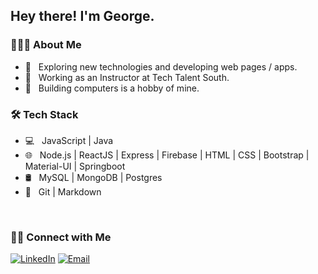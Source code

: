 <h2> Hey there! I'm George.</h2>

<h3> 👨🏻‍💻 About Me </h3>

- 🤔 &nbsp; Exploring new technologies and developing web pages / apps.
- 💼 &nbsp; Working as an Instructor at Tech Talent South.
- 🌱 &nbsp; Building computers is a hobby of mine.

<h3>🛠 Tech Stack</h3>

- 💻 &nbsp; JavaScript | Java
- 🌐 &nbsp; Node.js | ReactJS | Express | Firebase | HTML | CSS | Bootstrap | Material-UI | Springboot
- 🛢 &nbsp; MySQL | MongoDB | Postgres 
- 🔧 &nbsp; Git | Markdown

<br/>

<h3> 🤝🏻 Connect with Me </h3>

<p>
<a href="https://www.linkedin.com/in/gpgardner/"><img alt="LinkedIn" src="https://img.shields.io/badge/LinkedIn-George%20Gardner-blue?style=flat-square&logo=linkedin"></a>
<a href="mailto:gpgardner@yahoo.com"><img alt="Email" src="https://img.shields.io/badge/Email-gpgardner@yahoo.com-blue?style=flat-square&logo=gmail"></a>
</p>
